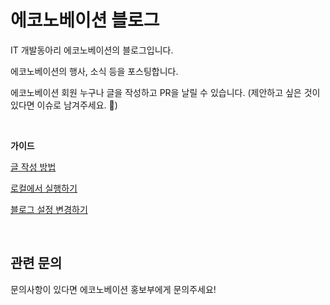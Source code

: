 # 에코노베이션 블로그

IT 개발동아리 에코노베이션의 블로그입니다.

에코노베이션의 행사, 소식 등을 포스팅합니다.

에코노베이션 회원 누구나 글을 작성하고 PR을 날릴 수 있습니다. (제안하고 싶은 것이 있다면 이슈로 남겨주세요. 👀)

<br/>

**가이드**

[글 작성 방법](/docs/글%20작성%20방법.md)

[로컬에서 실행하기](/docs/로컬에서%20실행하기.md)

[블로그 설정 변경하기](/docs/블로그%20설정%20변경하기.md)

<br/>

## 관련 문의

문의사항이 있다면 에코노베이션 홍보부에게 문의주세요!
